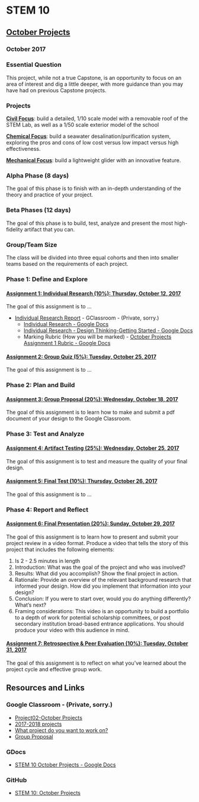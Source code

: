 # STEM 10
## [October Projects](https://docs.google.com/document/d/1iFg5hruR0AjjmZfiqRWXqb8ARmmXEB73n493TdkT3i4/edit?usp=sharing)
### October 2017

### Essential Question
This project, while not a true Capstone, is an opportunity to focus on an area of interest and dig a little deeper, with more guidance than you may have had on previous Capstone projects.  
### Projects
__[Civil Focus](https://docs.google.com/document/d/1zgB2dqvyUa_nSuTz4OD6IrehghhuIIyUVGPEMvkro6k/edit)__: build a detailed, 1/10 scale model with a removable roof of the STEM Lab, as well as a 1/50 scale exterior model of the school

__[Chemical Focus](https://docs.google.com/document/d/1j7rhVEbWi68TvEC5Ac5SLFIz6SSTTTbfuvBtZc6pgx8/edit)__:  build a seawater desalination/purification system, exploring the pros and cons of low cost versus low impact versus high effectiveness.

__[Mechanical Focus](https://docs.google.com/document/d/1oDJ4Rk6Q4MhG9L6tbxJ_4ViGW_sSB4zBiQZomJKJIlw/edit)__: build a lightweight glider with an innovative feature.

### Alpha Phase (8 days)
The goal of this phase is to finish with an in-depth understanding of the theory and practice of your project.  
### Beta Phases (12 days)
The goal of this phase is to build, test, analyze and present the most high-fidelity artifact that you can.
### Group/Team Size
The class will be divided into three equal cohorts and then into smaller teams based on the requirements of each project. 

### Phase 1:  Define and Explore
#### [Assignment 1: Individual Research \(10%\): Thursday, October 12, 2017](https://docs.google.com/document/d/1lHU_OPjM9HpJaTpTdDIoD2khuSbcRZ3pIUpSpcLsL6E/edit#)

The goal of this assignment is to ... 

- [Individual Research Report](https://classroom.google.com/u/0/c/NzQyNzAwNDgzMFpa/a/ODU5MDY1ODQ0OVpa/details) - GClassroom - (Private, sorry.)
  - [Individual Research - Google Docs](https://docs.google.com/document/d/1ozIPES_fuIjj1WQs60-zvqV5ONaPZinHdqpe0myvLdA/edit)
  - [Individual Research - Design Thinking-Getting Started - Google Docs](https://docs.google.com/document/d/1p0cY4KxZYvvKRsB4b9sdcYOfDo-MJWHPvKp2WvaKBLY/edit)
  - Marking Rubric (How you will be marked) - [October Projects Assignment 1 Rubric - Google Docs](https://docs.google.com/document/d/1f-B885N5wo7hAKbgqWYRtbJuK70e_mxnfxh7H1Py2m4/edit)


#### [Assignment 2: Group Quiz \(5%\): Tuesday, October 25, 2017](https://docs.google.com/document/d/13wP7RZVC6xivBS4CAYdrS30v3OYnJAvtdIaa_DRwJwA/edit#)

The goal of this assignment is to ...

### Phase 2:  Plan and Build
#### [Assignment 3: Group Proposal \(20%\): Wednesday, October 18, 2017](https://docs.google.com/document/d/1Mj_tsFBRjE9Cn8OOsFJU0K-YBIk0wkgAh_qf4Akec7Y/edit#)

The goal of this assignment is to learn how to make and submit a pdf document of your design to the Google Classroom.

### Phase 3:  Test and Analyze

#### [Assignment 4: Artifact Testing \(25%\): Wednesday, October 25, 2017](https://docs.google.com/document/d/1Yt490O2Php4pQlFdrNX4grYYQfJcJbPPaxeP5IaUeiU/edit#heading=h.ut0fiebf5iei)

The goal of this assignment is to test and measure the quality of your final design.

#### [Assignment 5:  Final Test \(10%\): Thursday, October 26, 2017](https://docs.google.com/document/d/1obz5TPJM9ZeNXPxR48BnSV25LaDquL7Z8-N6d1dKevA/edit#)

The goal of this assignment is to ...

### Phase 4:  Report and Reflect
#### [Assignment 6: Final Presentation (20%): Sunday, October 29, 2017](https://docs.google.com/document/d/1gS1tVH8Y9qhJLD3L2qCcburWDsiMsHpXmymjheu9_JU/edit#)

The goal of this assignment is to learn how to present and submit your project review in a video format.
Produce a video that tells the story of this project that includes the following elements:
1. Is 2 - 2.5 minutes in length
2. Introduction: What was the goal of the project and who was involved?
3. Results: What did you accomplish? Show the final project in action.
4. Rationale: Provide an overview of the relevant background research that informed your design. How did you implement that information into your design?
5. Conclusion: If you were to start over, would you do anything differently? What’s next?
6. Framing considerations: This video is an opportunity to build a portfolio to a depth of work for potential scholarship committees, or post secondary institution broad-based entrance applications. You should produce your video with this audience in mind.


#### [Assignment 7: Retrospective & Peer Evaluation (10%): Tuesday, October 31, 2017](https://docs.google.com/document/d/1R3UgHYxnomcyFTWOz8CdC4drYouJ1RaJL7-lRZBiR4M/edit#)

The goal of this assignment is to reflect on what you’ve learned about the project cycle and effective group work.


## Resources and Links
### Google Classroom - (Private, sorry.)
- [Project02-October Projects](https://classroom.google.com/u/0/c/NzQyNzAwNDgzMFpa/t/ODQ0ODY5NDAyM1pa)
- [2017-2018 projects](https://classroom.google.com/u/0/c/NzQyNzAwNDgzMFpa/sa/NzY0Mzg3MjI4Nlpa/details)
- [What project do you want to work on?](https://classroom.google.com/u/0/c/NzQyNzAwNDgzMFpa/mc/ODQ0ODY3ODgwNFpa/details)
- [Group Proposal](https://classroom.google.com/u/0/c/NzQyNzAwNDgzMFpa/a/ODY3MzQ1NTYxOVpa/details)

### GDocs

- [STEM 10 October Projects - Google Docs](https://docs.google.com/document/d/1iFg5hruR0AjjmZfiqRWXqb8ARmmXEB73n493TdkT3i4/edit)

### GitHub
- [STEM 10: October Projects](https://github.com/janzeteachesit/2017-2018/blob/master/courses/stem10/project02-octoprojects.md)



























